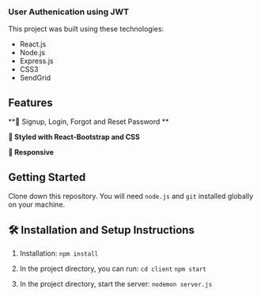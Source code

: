 ### User Authenication using JWT

This project was built using these technologies: 
- React.js
- Node.js
- Express.js
- CSS3
- SendGrid

## Features

**📖 Signup, Login, Forgot and Reset Password **

**🎨 Styled with React-Bootstrap and CSS**

**📱 Responsive**

## Getting Started

Clone down this repository. You will need `node.js` and `git` installed globally on your machine.

## 🛠 Installation and Setup Instructions

1. Installation: `npm install`

2. In the project directory, you can run: 
`cd client`
`npm start`

3. In the project directory, start the server: 
`nodemon server.js`
